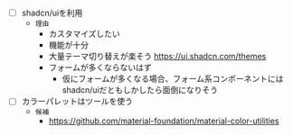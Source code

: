 #

- [ ] shadcn/uiを利用
  - `理由`
    - カスタマイズしたい
    - 機能が十分
    - 大量テーマ切り替えが楽そう <https://ui.shadcn.com/themes>
    - フォームが多くならないはず
      - 仮にフォームが多くなる場合、フォーム系コンポーネントにはshadcn/uiだともしかしたら面倒になりそう
- [ ] カラーパレットはツールを使う
  - `候補`
    - <https://github.com/material-foundation/material-color-utilities>
